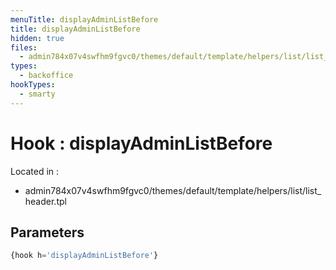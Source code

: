 ```yaml
---
menuTitle: displayAdminListBefore
title: displayAdminListBefore
hidden: true
files:
  - admin784x07v4swfhm9fgvc0/themes/default/template/helpers/list/list_header.tpl
types:
  - backoffice
hookTypes:
  - smarty
---
```


# Hook : displayAdminListBefore

Located in :

  - admin784x07v4swfhm9fgvc0/themes/default/template/helpers/list/list_header.tpl

## Parameters

```php
{hook h='displayAdminListBefore'}
```